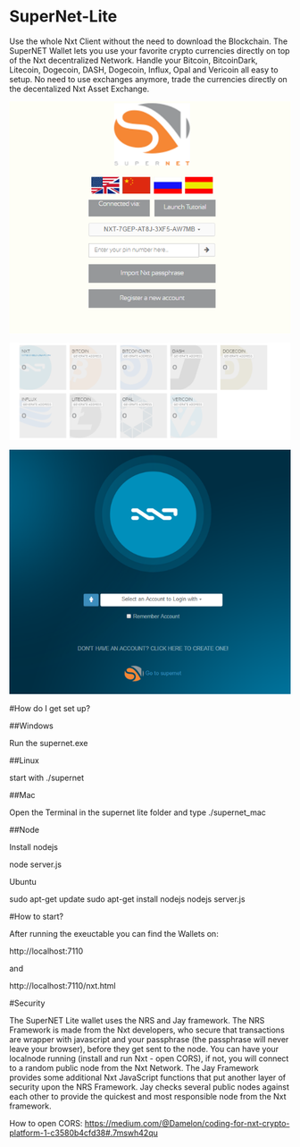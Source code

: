 # SuperNet-Lite
Use the whole Nxt Client without the need to download the Blockchain. The SuperNET Wallet lets you use your favorite crypto currencies directly on top of the Nxt decentralized Network. Handle your Bitcoin, BitcoinDark, Litecoin, Dogecoin, DASH, Dogecoin, Influx, Opal and Vericoin all easy to setup. No need to use exchanges anymore, trade the currencies directly on the decentalized Nxt Asset Exchange.

![Alt text](/img/snet_lockscreen.png?raw=true "SuperNET Welcome Screen")

![Alt text](/img/coins.png?raw=true "SuperNET Coins Board")

![Alt text](/img/nxt_wallet.png?raw=true "Nxt Welcome Screen")

#How do I get set up?

##Windows

Run the supernet.exe

##Linux

start with ./supernet

##Mac

Open the Terminal in the supernet lite folder and type ./supernet_mac

##Node

Install nodejs

node server.js

Ubuntu

sudo apt-get update
sudo apt-get install nodejs
nodejs server.js

#How to start?

After running the exeuctable you can find the Wallets on:

http://localhost:7110

and

http://localhost:7110/nxt.html

#Security

The SuperNET Lite wallet uses the NRS and Jay framework. The NRS Framework is made from the Nxt developers, who secure that transactions are wrapper with javascript and your passphrase (the passphrase will never leave your browser), before they get sent to the node. You can have your localnode running (install and run Nxt - open CORS), if not, you will connect to a random public node from the Nxt Network. The Jay Framework provides some additional Nxt JavaScript functions that put another layer of security upon the NRS Framework. Jay checks several public nodes against each other to provide the quickest and most responsible node from the Nxt framework.

How to open CORS: https://medium.com/@Damelon/coding-for-nxt-crypto-platform-1-c3580b4cfd38#.7mswh42qu
